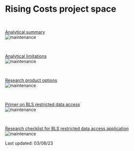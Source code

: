 # Rising Costs project space

<br>

[Analytical summary]()  
![maintenance](https://img.shields.io/badge/Status-Deprecated-red.svg) <!-- no link -->

<br>  

<!-- 
[Data]()  
![maintenance](https://img.shields.io/badge/Status-Deprecated-red.svg) 
-->
 
[Analytical limitations]()  
![maintenance](https://img.shields.io/badge/Status-Deprecated-red.svg) <!-- no link -->

<br>

[Research product options]()  
![maintenance](https://img.shields.io/badge/Status-Active-green.svg) <!-- no link -->

<br>

[Primer on BLS restricted data access]()  
![maintenance](https://img.shields.io/badge/Status-Active-green.svg) <!-- no link -->

<br>

[Research checklist for BLS restricted data access application]()  
![maintenance](https://img.shields.io/badge/Status-Active-green.svg) <!-- no link -->

<footer>
 Last updated: 03/08/23
 </footer>
